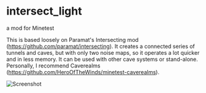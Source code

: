 # intersect_light
a mod for Minetest


This is based loosely on Paramat's Intersecting mod (https://github.com/paramat/intersecting). It creates a connected series of tunnels and caves, but with only two noise maps, so it operates a lot quicker and in less memory. It can be used with other cave systems or stand-alone. Personally, I recommend Caverealms (https://github.com/HeroOfTheWinds/minetest-caverealms).


![Screenshot](https://github.com/duane-r/intersect_light/blob/master/screenshot01.jpg)
